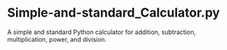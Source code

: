 # Simple-and-standard_Calculator.py
A simple and standard Python calculator for addition, subtraction, multiplication, power, and division. 
